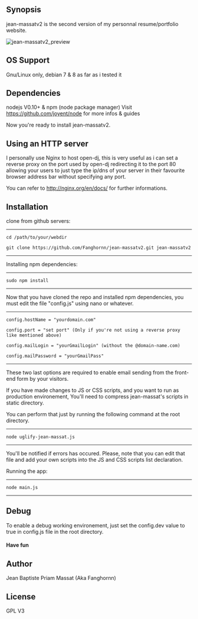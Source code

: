 ## Synopsis

jean-massatv2 is the second version of my personnal resume/portfolio website.

![jean-massatv2_preview](http://i.imgur.com/TVg3EIQ.jpg)

## OS Support

Gnu/Linux only, debian 7 & 8 as far as i tested it

## Dependencies
  
nodejs V0.10+ & npm (node package manager) 
Visit https://github.com/joyent/node for more infos & guides

Now you're ready to install jean-massatv2.

## Using an HTTP server

I personally use Nginx to host open-dj, this is very useful as i can set a reverse proxy on the port used by open-dj
redirecting it to the port 80 allowing your users to just type the ip/dns of your server in their favourite browser address bar without specifying any port.

You can refer to http://nginx.org/en/docs/ for further informations.

## Installation

clone from github servers:

---------------------------------------------------

    cd /path/to/your/webdir
 
    git clone https://github.com/Fanghornn/jean-massatv2.git jean-massatv2

---------------------------------------------------

Installing npm dependencies:
  
----------------------------------------------------
    
    sudo npm install
    
----------------------------------------------------

Now that you have cloned the repo and installed npm dependencies, 
you must edit the file "config.js" using nano or whatever.

---------------------------------------------------

    config.hostName = "yourdomain.com"
    
    config.port = "set port" (Only if you're not using a reverse proxy like mentioned above)

    config.mailLogin = "yourGmailLogin" (without the @domain-name.com)

    config.mailPassword = "yourGmailPass"

---------------------------------------------------

These two last options are required to enable email sending from the front-end form by your visitors.

If you have made changes to JS or CSS scripts, and you want to run as production environement,
You'll need to compress jean-massat's scripts in static directory.

You can perform that just by running the following command at the root directory.

----------------------------------------------------

    node uglify-jean-massat.js

----------------------------------------------------

You'll be notified if errors has occured.
Please, note that you can edit that file and add your own scripts into the JS and CSS scripts list declaration.

Running the app:

----------------------------------------------------

    node main.js

----------------------------------------------------

## Debug 

To enable a debug working environement, just set the config.dev value to true in config.js file in the root directory.

#### Have fun

## Author

Jean Baptiste Priam Massat (Aka Fanghornn)

## License

GPL V3
